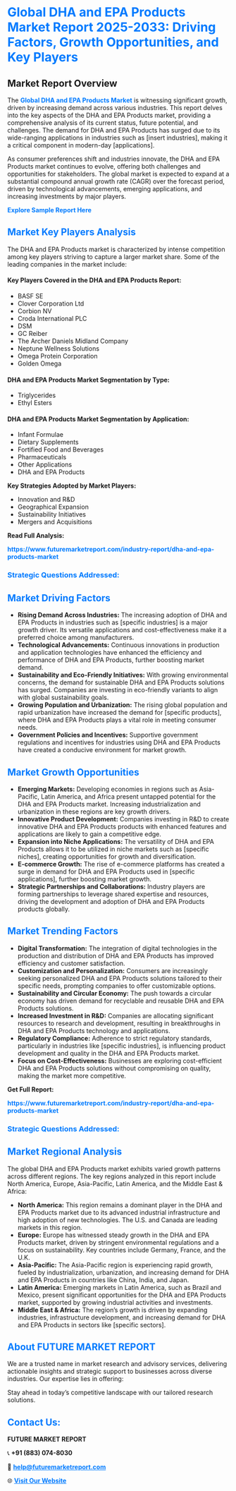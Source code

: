 <h1 style="color: #007BFF;">Global DHA and EPA Products Market Report 2025-2033: Driving Factors, Growth Opportunities, and Key Players</h1>

<section id="overview">
<h2>Market Report Overview</h2>
<p>The <a href="https://www.futuremarketreport.com/industry-report/dha-and-epa-products-market" style="color: #007BFF; text-decoration: none;"><strong>Global DHA and EPA Products Market</strong></a> is witnessing significant growth, driven by increasing demand across various industries. This report delves into the key aspects of the DHA and EPA Products market, providing a comprehensive analysis of its current status, future potential, and challenges. The demand for DHA and EPA Products has surged due to its wide-ranging applications in industries such as [insert industries], making it a critical component in modern-day [applications].</p>
<p>As consumer preferences shift and industries innovate, the DHA and EPA Products market continues to evolve, offering both challenges and opportunities for stakeholders. The global market is expected to expand at a substantial compound annual growth rate (CAGR) over the forecast period, driven by technological advancements, emerging applications, and increasing investments by major players.</p>
</section>

<section id="overview">
<p><a href="https://www.futuremarketreport.com/request-sample/reportId=123784" style="color: #007BFF; text-decoration: none;"><strong>Explore Sample Report Here</strong></a></p>
</section>

<section id="key-players">
<h2 style="color: #007BFF;">Market Key Players Analysis</h2>
<p>The DHA and EPA Products market is characterized by intense competition among key players striving to capture a larger market share. Some of the leading companies in the market include:</p>
<h4>Key Players Covered in the DHA and EPA Products Report:</h4>
<ul><li>BASF SE</li><li>Clover Corporation Ltd</li><li>Corbion NV</li><li>Croda International PLC</li><li>DSM</li><li>GC Reiber</li><li>The Archer Daniels Midland Company</li><li>Neptune Wellness Solutions</li><li>Omega Protein Corporation</li><li>Golden Omega</li></ul>
<h4>DHA and EPA Products Market Segmentation by Type:</h4>
<ul><li>Triglycerides</li><li>Ethyl Esters</li></ul>

<h4>DHA and EPA Products Market Segmentation by Application:</h4>
<ul><li>Infant Formulae</li><li>Dietary Supplements</li><li>Fortified Food and Beverages</li><li>Pharmaceuticals</li><li>Other Applications</li><li>DHA and EPA Products</li></ul>
<p><strong>Key Strategies Adopted by Market Players:</strong></p>
<ul>
<li>Innovation and R&D</li>
<li>Geographical Expansion</li>
<li>Sustainability Initiatives</li>
<li>Mergers and Acquisitions</li>
</ul>
</section>

<section>
<p><strong>Read Full Analysis: </strong></p><a href="https://www.futuremarketreport.com/industry-report/dha-and-epa-products-market" style="color: #007BFF; text-decoration: none;"><strong>https://www.futuremarketreport.com/industry-report/dha-and-epa-products-market</strong></a>
<h3 style="color: #007BFF;">Strategic Questions Addressed:</h3>
</section>

<section id="driving-factors">
<h2 style="color: #007BFF;">Market Driving Factors</h2>
<ul>
<li><strong>Rising Demand Across Industries:</strong> The increasing adoption of DHA and EPA Products in industries such as [specific industries] is a major growth driver. Its versatile applications and cost-effectiveness make it a preferred choice among manufacturers.</li>
<li><strong>Technological Advancements:</strong> Continuous innovations in production and application technologies have enhanced the efficiency and performance of DHA and EPA Products, further boosting market demand.</li>
<li><strong>Sustainability and Eco-Friendly Initiatives:</strong> With growing environmental concerns, the demand for sustainable DHA and EPA Products solutions has surged. Companies are investing in eco-friendly variants to align with global sustainability goals.</li>
<li><strong>Growing Population and Urbanization:</strong> The rising global population and rapid urbanization have increased the demand for [specific products], where DHA and EPA Products plays a vital role in meeting consumer needs.</li>
<li><strong>Government Policies and Incentives:</strong> Supportive government regulations and incentives for industries using DHA and EPA Products have created a conducive environment for market growth.</li>
</ul>
</section>

<section id="growth-opportunities">
<h2 style="color: #007BFF;">Market Growth Opportunities</h2>
<ul>
<li><strong>Emerging Markets:</strong> Developing economies in regions such as Asia-Pacific, Latin America, and Africa present untapped potential for the DHA and EPA Products market. Increasing industrialization and urbanization in these regions are key growth drivers.</li>
<li><strong>Innovative Product Development:</strong> Companies investing in R&D to create innovative DHA and EPA Products products with enhanced features and applications are likely to gain a competitive edge.</li>
<li><strong>Expansion into Niche Applications:</strong> The versatility of DHA and EPA Products allows it to be utilized in niche markets such as [specific niches], creating opportunities for growth and diversification.</li>
<li><strong>E-commerce Growth:</strong> The rise of e-commerce platforms has created a surge in demand for DHA and EPA Products used in [specific applications], further boosting market growth.</li>
<li><strong>Strategic Partnerships and Collaborations:</strong> Industry players are forming partnerships to leverage shared expertise and resources, driving the development and adoption of DHA and EPA Products products globally.</li>
</ul>
</section>

<section id="trending-factors">
<h2 style="color: #007BFF;">Market Trending Factors</h2>
<ul>
<li><strong>Digital Transformation:</strong> The integration of digital technologies in the production and distribution of DHA and EPA Products has improved efficiency and customer satisfaction.</li>
<li><strong>Customization and Personalization:</strong> Consumers are increasingly seeking personalized DHA and EPA Products solutions tailored to their specific needs, prompting companies to offer customizable options.</li>
<li><strong>Sustainability and Circular Economy:</strong> The push towards a circular economy has driven demand for recyclable and reusable DHA and EPA Products solutions.</li>
<li><strong>Increased Investment in R&D:</strong> Companies are allocating significant resources to research and development, resulting in breakthroughs in DHA and EPA Products technology and applications.</li>
<li><strong>Regulatory Compliance:</strong> Adherence to strict regulatory standards, particularly in industries like [specific industries], is influencing product development and quality in the DHA and EPA Products market.</li>
<li><strong>Focus on Cost-Effectiveness:</strong> Businesses are exploring cost-efficient DHA and EPA Products solutions without compromising on quality, making the market more competitive.</li>
</ul>
</section>

<section>
<p><strong>Get Full Report: </strong></p><a href="https://www.futuremarketreport.com/industry-report/dha-and-epa-products-market" style="color: #007BFF; text-decoration: none;"><strong>https://www.futuremarketreport.com/industry-report/dha-and-epa-products-market</strong></a>
<h3 style="color: #007BFF;">Strategic Questions Addressed:</h3>
</section>


<section id="regional-analysis">
<h2 style="color: #007BFF;">Market Regional Analysis</h2>
<p>The global DHA and EPA Products market exhibits varied growth patterns across different regions. The key regions analyzed in this report include North America, Europe, Asia-Pacific, Latin America, and the Middle East & Africa:</p>
<ul>
<li><strong>North America:</strong> This region remains a dominant player in the DHA and EPA Products market due to its advanced industrial infrastructure and high adoption of new technologies. The U.S. and Canada are leading markets in this region.</li>
<li><strong>Europe:</strong> Europe has witnessed steady growth in the DHA and EPA Products market, driven by stringent environmental regulations and a focus on sustainability. Key countries include Germany, France, and the U.K.</li>
<li><strong>Asia-Pacific:</strong> The Asia-Pacific region is experiencing rapid growth, fueled by industrialization, urbanization, and increasing demand for DHA and EPA Products in countries like China, India, and Japan.</li>
<li><strong>Latin America:</strong> Emerging markets in Latin America, such as Brazil and Mexico, present significant opportunities for the DHA and EPA Products market, supported by growing industrial activities and investments.</li>
<li><strong>Middle East & Africa:</strong> The region’s growth is driven by expanding industries, infrastructure development, and increasing demand for DHA and EPA Products in sectors like [specific sectors].</li>
</ul>
</section>

<footer>
<h2 style="color: #007BFF;">About FUTURE MARKET REPORT</h2>
<p>We are a trusted name in market research and advisory services, delivering actionable insights and strategic support to businesses across diverse industries. Our expertise lies in offering:</p>

<p>Stay ahead in today’s competitive landscape with our tailored research solutions.</p>

<h2 style="color: #007BFF;">Contact Us:</h2>
<p><strong>FUTURE MARKET REPORT</strong></p>
<p>📞 <strong>+91 (883) 074-8030</strong></p>
<p>📧 <strong><a href="mailto:help@futuremarketreport.com" style="color: #007BFF;">help@futuremarketreport.com</a></strong></p>
<p>🌐 <strong><a href="https://www.futuremarketreport.com/" style="color: #007BFF;">Visit Our Website</a></strong></p>
</footer>